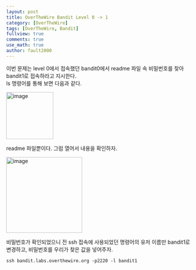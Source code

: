 ```yaml
---
layout: post
title: OverTheWire Bandit Level 0 -> 1
category: [OverTheWire]
tags: [OverTheWire, Bandit]
fullview: true
comments: true
use_math: true
author: fault2000
---
```


이번 문제는 level 0에서 접속했던 bandit0에서 readme 파일 속 비밀번호를 찾아 bandit1로 접속하라고 지시한다.  
ls 명령어를 통해 보면 다음과 같다.  

<img width="126" alt="image" src="https://user-images.githubusercontent.com/73513005/190475176-caedebdb-c0f7-471b-affa-d6b446721541.png">

readme 파일뿐이다. 그럼 열어서 내용을 확인하자.  

<img width="203" alt="image" src="https://user-images.githubusercontent.com/73513005/190475875-acd4062c-fb29-4d25-ad58-0954d491d72b.png">

비밀번호가 확인되었으니 전 ssh 접속에 사용되었던 명령어의 유저 이름만 bandit1로 변경하고, 비밀번호를 우리가 찾은 값을 넣어주자.

```
ssh bandit.labs.overthewire.org -p2220 -l bandit1
```